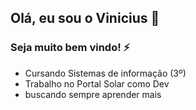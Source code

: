 ## Olá, eu sou o Vinicius 👋

### Seja muito bem vindo! ⚡



- Cursando Sistemas de informação (3º)
- Trabalho no Portal Solar como Dev
- buscando sempre aprender mais

